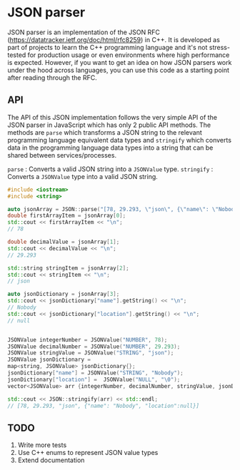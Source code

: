 # JSON parser
JSON parser is an implementation of the JSON RFC (https://datatracker.ietf.org/doc/html/rfc8259) in C++. It is developed as part of projects to learn the C++ programming language and it's not stress-tested for production usage or even environments where high performance is expected. 
However, if you want to get an idea on how JSON parsers work under the hood across languages, you can use this code as a starting point after reading through the RFC.

## API
The API of this JSON implementation follows the very simple API of the JSON parser in JavaScript which has only 2 public API methods. The methods are `parse` which transforms a JSON string to the relevant programming language equivalent data types and `stringify` which converts data in the programming language data types into a string that can be shared between services/processes.

`parse` : Converts a valid JSON string into a `JSONValue` type.
`stringify` : Converts a `JSONValue` type into a valid JSON string.

```C++
#include <iostream>
#include <string>

auto jsonArray = JSON::parse("[78, 29.293, \"json\", {\"name\": \"Nobody\", \"location\":null}]");
double firstArrayItem = jsonArray[0];
std::cout << firstArrayItem << "\n";
// 78

double decimalValue = jsonArray[1];
std::cout << decimalValue << "\n";
// 29.293

std::string stringItem = jsonArray[2];
std::cout << stringItem << "\n";
// json

auto jsonDictionary = jsonArray[3];
std::cout << jsonDictionary["name"].getString() << "\n";
// Nobody
std::cout << jsonDictionary["location"].getString() << "\n";
// null


JSONValue integerNumber = JSONValue("NUMBER", 78);
JSONValue decimalNumber = JSONValue("NUMBER", 29.293);
JSONValue stringValue = JSONValue("STRING", "json");
JSONValue jsonDictionary = 
map<string, JSONValue> jsonDictionary{};
jsonDictionary["name"] = JSONValue("STRING", "Nobody");
jsonDictionary["location"] =  JSONValue("NULL", "\0");
vector<JSONValue> arr {integerNumber, decimalNumber, stringValue, jsonDictionary};

std::cout << JSON::stringify(arr) << std::endl;
// [78, 29.293, "json", {"name": "Nobody", "location":null}]
```

## TODO
1. Write more tests
2. Use C++ enums to represent JSON value types
3. Extend documentation